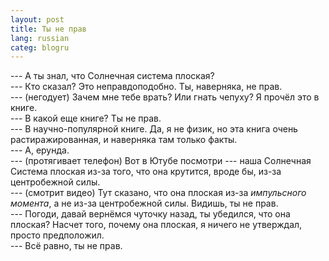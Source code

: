 ```yaml
---
layout: post
title: Ты не прав 
lang: russian 
categ: blogru
---
```


--- А ты знал, что Солнечная система плоская?  
--- Кто сказал? Это неправдоподобно. Ты, наверняка, не прав.  
--- (негодует) Зачем мне тебе врать? Или гнать чепуху? Я прочёл это в книге.   
--- В какой еще книге? Ты не прав.  
--- В научно-популярной книге. Да, я не физик, но эта книга очень растиражированная, и наверняка там только факты.  
--- А, ерунда.  
--- (протягивает телефон) Вот в Ютубе посмотри --- наша Солнечная Система плоская из-за того, что она крутится, вроде бы, из-за центробежной силы.   
--- (смотрит видео) Тут сказано, что она плоская из-за _импульсного момента_, а не из-за центробежной силы. Видишь, ты не прав.  
--- Погоди, давай вернёмся чуточку назад, ты убедился, что она плоская? Насчет того, почему она плоская, я ничего не утверждал, просто предположил.  
--- Всё равно, ты не прав.
